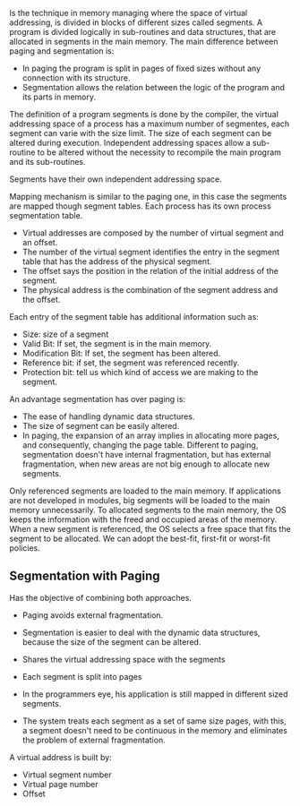 Is the technique in memory managing where the space of virtual addressing, is divided in blocks of different sizes called segments. A program is divided logically in sub-routines and data structures, that are allocated in segments in the main memory.
The main difference between paging and segmentation is:
- In paging the program is split in pages of fixed sizes without any connection with its structure. 
- Segmentation allows the relation between the logic of the program and its parts in memory.

The definition of a program segments is done by the compiler, the virtual addressing space of a process has a maximum number of segmentes, each segment can varie with the size limit.  The size of each segment can be altered during execution. 
Independent addressing spaces allow a sub-routine to be altered without the necessity to recompile the main program and its sub-routines.

Segments have their own independent addressing space.

Mapping mechanism is similar to the paging one, in this case the segments are mapped though segment tables.
Each process has its own process segmentation table.
- Virtual addresses are composed by the number of virtual segment and an offset.
- The number of the virtual segment identifies the entry in the segment table that has the address of the physical segment.
- The offset says the position in the relation of the initial address of the segment.
- The physical address is the combination of the segment address and the offset.

Each entry of the segment table has additional information such as:
- Size: size of a segment
- Valid Bit: If set, the segment is in the main memory.
- Modification Bit: If set, the segment has been altered.
- Reference bit: if set, the segment was referenced recently.
- Protection bit: tell us which kind of access we are making to the segment.

An advantage segmentation has over paging is:
- The ease of handling dynamic data structures.
- The size of segment can be easily altered.
- In paging, the expansion of an array implies in allocating more pages, and consequently, changing the page table.
Different to paging, segmentation doesn't have internal fragmentation, but has external fragmentation, when new areas are not big enough to allocate new segments.

Only referenced segments are loaded to the main memory.
If applications are not developed in modules, big segments will be loaded to the main memory unnecessarily.
To allocated segments to the main memory, the OS keeps the information with the freed and occupied areas of the memory.
When a new segment is referenced, the OS selects a free space that fits the segment to be allocated.
We can adopt the best-fit, first-fit or worst-fit policies.

## Segmentation with Paging
Has the objective of combining both approaches.
- Paging avoids external fragmentation.
- Segmentation is easier to deal with the dynamic data structures, because the size of the segment can be altered.

- Shares the virtual addressing space with the segments
- Each segment is split into pages
- In the programmers eye, his application is still mapped in different sized segments.
- The system treats each segment as a set of same size pages, with this, a segment doesn't need to be continuous in the memory and eliminates the problem of external fragmentation.

A virtual address is built by:
- Virtual segment number
- Virtual page number
- Offset
